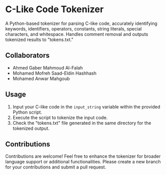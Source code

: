 # C-Like Code Tokenizer

A Python-based tokenizer for parsing C-like code, accurately identifying keywords, identifiers, operators, constants, string literals, special characters, and whitespace. Handles comment removal and outputs tokenized results to "tokens.txt."

## Collaborators

- Ahmed Gaber Mahmoud Al-Falah
- Mohamed Mofreh Saad-Eldin Hashhash
- Mohamed Anwar Mahgoub

## Usage

1. Input your C-like code in the `input_string` variable within the provided Python script.
2. Execute the script to tokenize the input code.
3. Check the "tokens.txt" file generated in the same directory for the tokenized output.

## Contributions

Contributions are welcome! Feel free to enhance the tokenizer for broader language support or additional functionalities. Please create a new branch for your contributions and submit a pull request.


